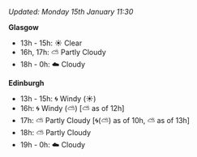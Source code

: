 *Updated: Monday 15th January 11:30*

**Glasgow**

* 13h - 15h: :sunny: Clear
* 16h, 17h: :partly_sunny: Partly Cloudy
* 18h - 0h: :cloud: Cloudy

**Edinburgh**

* 13h - 15h: :cyclone: Windy (:sunny:)
* 16h: :cyclone: Windy (:partly_sunny:) [:partly_sunny: as of 12h]
* 17h: :partly_sunny: Partly Cloudy [:cyclone:(:partly_sunny:) as of 10h, :partly_sunny: as of 13h]
* 18h: :partly_sunny: Partly Cloudy
* 19h - 0h: :cloud: Cloudy
